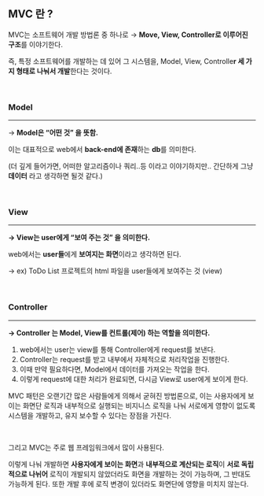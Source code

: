 ## **MVC 란 ?**

MVC는 소프트웨어 개발 방법론 중 하나로 → **Move, View, Controller로 이루어진 구조**를 이야기한다.

즉, 특정 소프트웨어를 개발하는 데 있어 그 시스템을, Model, View, Controlle**r 세 가지 형태로 나눠서 개발**한다는 것이다.

<br>

### **Model**

---

→ **Model은 “어떤 것” 을 뜻함.**

이는 대표적으로 web에서 **back-end에 존재**하는 **db**를 의미한다. 

(더 깊게 들어가면, 어떠한 알고리즘이나 쿼리..등 이라고 이야기하지만.. 간단하게 그냥 **데이터** 라고 생각하면 될것 같다.)

<br>

### **View**

---

**→ View는 user에게 “보여 주는 것” 을 의미한다.**

web에서는 **user들**에게 **보여지는 화면**이라고 생각하면 된다. 

→ ex) ToDo List 프로젝트의 html 파일을 user들에게 보여주는 것 (view)

<br>

### **Controller**

---

**→ Controller 는 Model, View를 컨트롤(제어) 하는 역할을 의미한다.**

1. web에서는 user는 view를 통해 Controller에게 request를 보낸다.
2. Controller는 request를 받고 내부에서 자체적으로 처리작업을 진행한다.
3. 이때 만약 필요하다면, Model에서 데이터를 가져오는 작업을 한다. 
4. 이렇게 request에 대한 처리가 완료되면, 다시금 View로 user에게 보이게 한다. 

MVC 패턴은 오랜기간 많은 사람들에게 의해서 굳혀진 방법론으로, 이는 사용자에게 보이는 화면단 로직과
내부적으로 실행되는 비지니스 로직을 나눠 서로에게 영향이 없도록 시스템을 개발하고, 유지 보수할 수 있다는
장점을 가진다.

<br>

그리고 MVC는 주로 웹 프레임워크에서 많이 사용된다.

이렇게 나눠 개발하면 **사용자에게 보이는 화면**과 **내부적으로 계산되는 로직**이 **서로 독립적으로 나뉘어** 로직이
개발되지 않았더라도 화면을 개발하는 것이 가능하며, 그 반대도 가능하게 된다.  또한 개발 후에 로직 변경이
있더라도 화면단에 영향을 미치지 않는다.